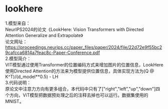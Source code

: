 # lookhere
1.模型来自：  
NeurIPS2024的论文《LookHere: Vision Transformers with Directed Attention Generalize and Extrapolate》  
论文网址：https://proceedings.neurips.cc/paper_files/paper/2024/file/22d72e9f55bc29cafcca6814a7feac8c-Paper-Conference.pdf  
2.模型简介：  
VIT模型通过使用Transformer的位置编码方式来增加图片的位置信息，LookHere使用Directed Attention的方法来为模型提供位置信息，具体实现方法为(Q @ K^T)/(d_model**0.5) - LH  
3.代码说明：  
原论文中注意力方向有更多组合，本代码中只有了["right","left","up","down"]四个方向，ViT模型把数据预处理之后的注释去掉也可以运行。数据集使用的MNIST。
